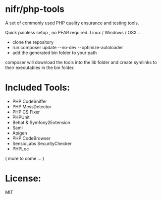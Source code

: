nifr/php-tools
=========

A set of commonly used PHP quality ensurance and testing tools.

Quick painless setup , no PEAR required. Linux / Windows / OSX ... 

- clone the repository 
- run composer update --no-dev --optimize-autoloader
- add the generated bin folder to your path

composer will download the tools into the lib folder and create symlinks to their executables in the bin folder.

Included Tools:
==============

- PHP CodeSniffer
- PHP MessDetector
- PHP CS Fixer
- PHPUnit
- Behat & Symfony2Extension
- Sami
- Apigen
- PHP CodeBrowser
- SensioLabs SecurityChecker
- PHPLoc

( more to come ... )

License:
========

MIT


